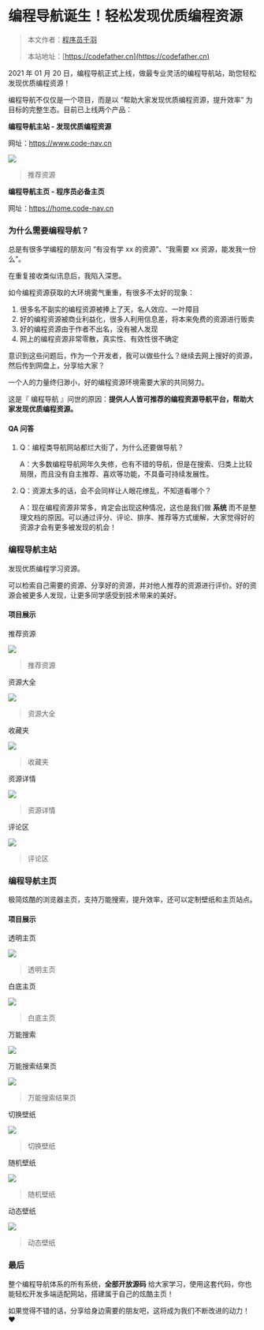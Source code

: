 # 编程导航诞生！轻松发现优质编程资源

> 本文作者：[程序员千羽](https://yuyuanweb.feishu.cn/wiki/Abldw5WkjidySxkKxU2cQdAtnah)
>
> 本站地址：[https://codefather.cn](https://codefather.cn)

2021 年 01 月 20 日，编程导航正式上线，做最专业灵活的编程导航站，助您轻松发现优质编程资源！

编程导航不仅仅是一个项目，而是以 “帮助大家发现优质编程资源，提升效率” 为目标的完整生态。目前已上线两个产品：

**编程导航主站 - 发现优质编程资源**

网址：https://www.code-nav.cn

![](https://pic.yupi.icu/5563/202311081440205.png)

> 推荐资源

**编程导航主页 - 程序员必备主页**

网址：https://home.code-nav.cn



### 为什么需要编程导航？

总是有很多学编程的朋友问 “有没有学 xx 的资源”、“我需要 xx 资源，能发我一份么”。

在重复接收类似讯息后，我陷入深思。

如今编程资源获取的大环境雾气重重，有很多不太好的现象：

1. 很多名不副实的编程资源被捧上了天，名人效应、一叶障目
2. 好的编程资源被商业利益化，很多人利用信息差，将本来免费的资源进行贩卖
3. 好的编程资源由于作者不出名，没有被人发现
4. 网上的编程资源非常零散，真实性、有效性很不确定

意识到这些问题后，作为一个开发者，我可以做些什么？继续去网上搜好的资源，然后传到网盘上，分享给大家？

一个人的力量终归渺小，好的编程资源环境需要大家的共同努力。

这是『 编程导航 』问世的原因：**提供人人皆可推荐的编程资源导航平台，帮助大家发现优质编程资源。**

#### QA 问答

1. Q：编程类导航网站都烂大街了，为什么还要做导航？

   A：大多数编程导航网年久失修，也有不错的导航，但是在搜索、归类上比较局限，而且没有自主推荐、喜欢等功能，不具备可持续发展性。

2. Q：资源太多的话，会不会同样让人眼花缭乱，不知道看哪个？

   A：现在编程资源非常多，肯定会出现这种情况，这也是我们做 **系统** 而不是整理文档的原因。可以通过评分、评论、排序、推荐等方式缓解，大家觉得好的资源才会有更多被发现的机会！

### 编程导航主站

发现优质编程学习资源。

可以检索自己需要的资源、分享好的资源，并对他人推荐的资源进行评价。好的资源会被更多人发现，让更多同学感受到技术带来的美好。

#### 项目展示

推荐资源

![](https://pic.yupi.icu/5563/202311081440205.png)

> 推荐资源

资源大全

![](https://pic.yupi.icu/5563/202311081440258.png)

> 资源大全

收藏夹

![](https://pic.yupi.icu/5563/202311081440283.png)

> 收藏夹

资源详情

![](https://pic.yupi.icu/5563/202311081440252.png)

> 资源详情

评论区

![](https://pic.yupi.icu/5563/202311081440276.png)

> 评论区

### 编程导航主页

极简炫酷的浏览器主页，支持万能搜索，提升效率，还可以定制壁纸和主页站点。

#### 项目展示

透明主页

![](https://pic.yupi.icu/5563/202311081440307.png)

> 透明主页

白底主页

![](https://pic.yupi.icu/5563/202311081440042.png)

> 白底主页

万能搜索

![](https://pic.yupi.icu/5563/202311081440270.png)

万能搜索结果页

![](https://pic.yupi.icu/5563/202311081440414.png)

> 万能搜索结果页

切换壁纸

![](https://pic.yupi.icu/5563/202311081440672.png)

> 切换壁纸

随机壁纸

![](https://pic.yupi.icu/5563/202311081440822.png)

> 随机壁纸

动态壁纸

![](https://pic.yupi.icu/5563/202311081440170.png)

> 动态壁纸

### 最后

整个编程导航体系的所有系统，**全部开放源码** 给大家学习，使用这套代码，你也能轻松开发多端适配网站，搭建属于自己的炫酷主页！

如果觉得不错的话，分享给身边需要的朋友吧，这将成为我们不断改进的动力！❤️